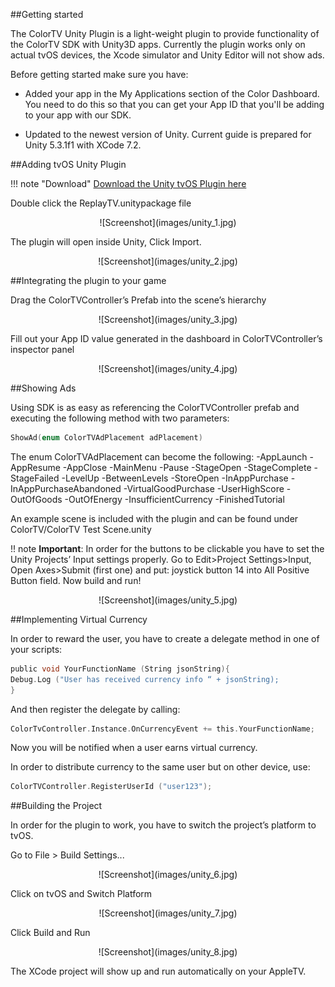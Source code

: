 ##Getting started

The ColorTV Unity Plugin is a light-weight plugin to provide functionality of the ColorTV SDK with Unity3D apps. Currently the plugin works only on actual tvOS devices, the Xcode simulator and Unity Editor will not show ads.

Before getting started make sure you have: 

* Added your app in the My Applications section of the Color Dashboard. You need to do this so that you can get your App ID that you'll be adding to your app with our SDK.

* Updated to the newest version of Unity. Current guide is prepared for Unity 5.3.1f1 with XCode 7.2.
  
##Adding tvOS Unity Plugin

!!! note "Download"
    [Download the Unity tvOS Plugin here](https://www.dropbox.com/s/yj1j7699wb4nnjg/ColorTV.unitypackage?dl=0)
    
Double click the ReplayTV.unitypackage file

<center>![Screenshot](images/unity_1.jpg)</center>

The plugin will open inside Unity, Click Import.

<center>![Screenshot](images/unity_2.jpg)</center>

##Integrating the plugin to your game

Drag the ColorTVController’s Prefab into the scene’s hierarchy

<center>![Screenshot](images/unity_3.jpg)</center>

Fill out your App ID value generated in the dashboard in ColorTVController’s inspector panel

<center>![Screenshot](images/unity_4.jpg)</center>

##Showing Ads

Using SDK is as easy as referencing the ColorTVController prefab and executing the following method with two parameters:

```objective-c
ShowAd(enum ColorTVAdPlacement adPlacement)
```

The enum ColorTVAdPlacement can become the following:
-AppLaunch
-AppResume
-AppClose
-MainMenu
-Pause
-StageOpen
-StageComplete
-StageFailed
-LevelUp
-BetweenLevels
-StoreOpen
-InAppPurchase
-InAppPurchaseAbandoned
-VirtualGoodPurchase
-UserHighScore
-OutOfGoods
-OutOfEnergy
-InsufficientCurrency
-FinishedTutorial

An example scene is included with the plugin and can be found under ColorTV/ColorTV Test Scene.unity

!! note 
**Important**: In order for the buttons to be clickable you have to set the Unity Projects’ Input settings properly. Go to Edit>Project Settings>Input, Open Axes>Submit (first one) and put: joystick button 14 into All Positive Button field. Now build and run!

<center>![Screenshot](images/unity_5.jpg)</center>

##Implementing Virtual Currency

In order to reward the user, you have to create a delegate method in one of your scripts: 

```objective-c
public void YourFunctionName (String jsonString){
Debug.Log ("User has received currency info “ + jsonString);
}
```

And then register the delegate by calling:

```objective-c
ColorTvController.Instance.OnCurrencyEvent += this.YourFunctionName;
```

Now you will be notified when a user earns virtual currency.

In order to distribute currency to the same user but on other device, use:

```objective-c
ColorTVController.RegisterUserId ("user123");
```

##Building the Project

In order for the plugin to work, you have to switch the project’s platform to tvOS.

Go to File > Build Settings...

<center>![Screenshot](images/unity_6.jpg)</center>

Click on tvOS and Switch Platform

<center>![Screenshot](images/unity_7.jpg)</center>

Click Build and Run

<center>![Screenshot](images/unity_8.jpg)</center>

The XCode project will show up and run automatically on your AppleTV.
